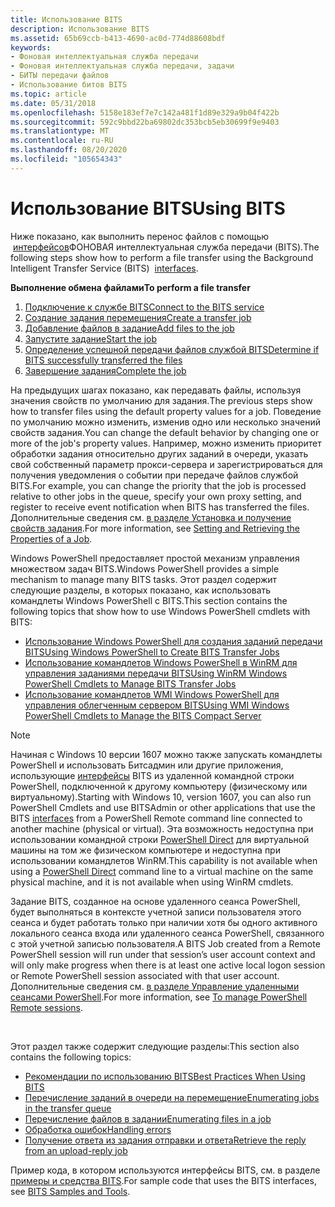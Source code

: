 ```yaml
---
title: Использование BITS
description: Использование BITS
ms.assetid: 65b69ccb-b413-4690-ac0d-774d88608bdf
keywords:
- Фоновая интеллектуальная служба передачи
- Фоновая интеллектуальная служба передачи, задачи
- БИТЫ передачи файлов
- Использование битов BITS
ms.topic: article
ms.date: 05/31/2018
ms.openlocfilehash: 5158e183ef7e7c142a481f1d89e329a9b04f422b
ms.sourcegitcommit: 592c9bbd22ba69802dc353bcb5eb30699f9e9403
ms.translationtype: MT
ms.contentlocale: ru-RU
ms.lasthandoff: 08/20/2020
ms.locfileid: "105654343"
---
```

# <a name="using-bits"></a><span data-ttu-id="2a5c8-107">Использование BITS</span><span class="sxs-lookup"><span data-stu-id="2a5c8-107">Using BITS</span></span>

<span data-ttu-id="2a5c8-108">Ниже показано, как выполнить перенос файлов с помощью  [интерфейсов](bits-interfaces.md)ФОНОВАЯ интеллектуальная служба передачи (BITS).</span><span class="sxs-lookup"><span data-stu-id="2a5c8-108">The following steps show how to perform a file transfer using the Background Intelligent Transfer Service (BITS)  [interfaces](bits-interfaces.md).</span></span>

<span data-ttu-id="2a5c8-109">**Выполнение обмена файлами**</span><span class="sxs-lookup"><span data-stu-id="2a5c8-109">**To perform a file transfer**</span></span>

1.  [<span data-ttu-id="2a5c8-110">Подключение к службе BITS</span><span class="sxs-lookup"><span data-stu-id="2a5c8-110">Connect to the BITS service</span></span>](connecting-to-the-bits-service.md)
2.  [<span data-ttu-id="2a5c8-111">Создание задания перемещения</span><span class="sxs-lookup"><span data-stu-id="2a5c8-111">Create a transfer job</span></span>](creating-a-job.md)
3.  [<span data-ttu-id="2a5c8-112">Добавление файлов в задание</span><span class="sxs-lookup"><span data-stu-id="2a5c8-112">Add files to the job</span></span>](adding-files-to-a-job.md)
4.  [<span data-ttu-id="2a5c8-113">Запустите задание</span><span class="sxs-lookup"><span data-stu-id="2a5c8-113">Start the job</span></span>](/windows/desktop/api/Bits/nf-bits-ibackgroundcopyjob-resume)
5.  [<span data-ttu-id="2a5c8-114">Определение успешной передачи файлов службой BITS</span><span class="sxs-lookup"><span data-stu-id="2a5c8-114">Determine if BITS successfully transferred the files</span></span>](determining-the-status-of-a-job.md)
6.  [<span data-ttu-id="2a5c8-115">Завершение задания</span><span class="sxs-lookup"><span data-stu-id="2a5c8-115">Complete the job</span></span>](completing-and-canceling-a-job.md)

<span data-ttu-id="2a5c8-116">На предыдущих шагах показано, как передавать файлы, используя значения свойств по умолчанию для задания.</span><span class="sxs-lookup"><span data-stu-id="2a5c8-116">The previous steps show how to transfer files using the default property values for a job.</span></span> <span data-ttu-id="2a5c8-117">Поведение по умолчанию можно изменить, изменив одно или несколько значений свойств задания.</span><span class="sxs-lookup"><span data-stu-id="2a5c8-117">You can change the default behavior by changing one or more of the job's property values.</span></span> <span data-ttu-id="2a5c8-118">Например, можно изменить приоритет обработки задания относительно других заданий в очереди, указать свой собственный параметр прокси-сервера и зарегистрироваться для получения уведомления о событии при передаче файлов службой BITS.</span><span class="sxs-lookup"><span data-stu-id="2a5c8-118">For example, you can change the priority that the job is processed relative to other jobs in the queue, specify your own proxy setting, and register to receive event notification when BITS has transferred the files.</span></span> <span data-ttu-id="2a5c8-119">Дополнительные сведения см. [в разделе Установка и получение свойств задания](setting-and-retrieving-the-properties-of-a-job.md).</span><span class="sxs-lookup"><span data-stu-id="2a5c8-119">For more information, see [Setting and Retrieving the Properties of a Job](setting-and-retrieving-the-properties-of-a-job.md).</span></span>

<span data-ttu-id="2a5c8-120">Windows PowerShell предоставляет простой механизм управления множеством задач BITS.</span><span class="sxs-lookup"><span data-stu-id="2a5c8-120">Windows PowerShell provides a simple mechanism to manage many BITS tasks.</span></span> <span data-ttu-id="2a5c8-121">Этот раздел содержит следующие разделы, в которых показано, как использовать командлеты Windows PowerShell с BITS.</span><span class="sxs-lookup"><span data-stu-id="2a5c8-121">This section contains the following topics that show how to use Windows PowerShell cmdlets with BITS:</span></span>

-   [<span data-ttu-id="2a5c8-122">Использование Windows PowerShell для создания заданий передачи BITS</span><span class="sxs-lookup"><span data-stu-id="2a5c8-122">Using Windows PowerShell to Create BITS Transfer Jobs</span></span>](using-windows-powershell-to-create-bits-transfer-jobs.md)
-   [<span data-ttu-id="2a5c8-123">Использование командлетов Windows PowerShell в WinRM для управления заданиями передачи BITS</span><span class="sxs-lookup"><span data-stu-id="2a5c8-123">Using WinRM Windows PowerShell Cmdlets to Manage BITS Transfer Jobs</span></span>](using-winrm-windows-powershell-cmdlets-to-manage-bits-transfer-jobs.md)
-   [<span data-ttu-id="2a5c8-124">Использование командлетов WMI Windows PowerShell для управления облегченным сервером BITS</span><span class="sxs-lookup"><span data-stu-id="2a5c8-124">Using WMI Windows PowerShell Cmdlets to Manage the BITS Compact Server</span></span>](using-wmi-windows-powershell-cmdlets-to-manage-the-bits-compact-server.md)

> [!Note]
>
> <span data-ttu-id="2a5c8-125">Начиная с Windows 10 версии 1607 можно также запускать командлеты PowerShell и использовать Битсадмин или другие приложения, использующие [интерфейсы](bits-interfaces.md) BITS из удаленной командной строки PowerShell, подключенной к другому компьютеру (физическому или виртуальному).</span><span class="sxs-lookup"><span data-stu-id="2a5c8-125">Starting with Windows 10, version 1607, you can also run PowerShell Cmdlets and use BITSAdmin or other applications that use the BITS [interfaces](bits-interfaces.md) from a PowerShell Remote command line connected to another machine (physical or virtual).</span></span> <span data-ttu-id="2a5c8-126">Эта возможность недоступна при использовании командной строки [PowerShell Direct](/virtualization/hyper-v-on-windows/user_guide/vmsession) для виртуальной машины на том же физическом компьютере и недоступна при использовании командлетов WinRM.</span><span class="sxs-lookup"><span data-stu-id="2a5c8-126">This capability is not available when using a [PowerShell Direct](/virtualization/hyper-v-on-windows/user_guide/vmsession) command line to a virtual machine on the same physical machine, and it is not available when using WinRM cmdlets.</span></span>
>
> <span data-ttu-id="2a5c8-127">Задание BITS, созданное на основе удаленного сеанса PowerShell, будет выполняться в контексте учетной записи пользователя этого сеанса и будет работать только при наличии хотя бы одного активного локального сеанса входа или удаленного сеанса PowerShell, связанного с этой учетной записью пользователя.</span><span class="sxs-lookup"><span data-stu-id="2a5c8-127">A BITS Job created from a Remote PowerShell session will run under that session’s user account context and will only make progress when there is at least one active local logon session or Remote PowerShell session associated with that user account.</span></span> <span data-ttu-id="2a5c8-128">Дополнительные сведения см. [в разделе Управление удаленными сеансами PowerShell](using-windows-powershell-to-create-bits-transfer-jobs.md).</span><span class="sxs-lookup"><span data-stu-id="2a5c8-128">For more information, see [To manage PowerShell Remote sessions](using-windows-powershell-to-create-bits-transfer-jobs.md).</span></span>

 

<span data-ttu-id="2a5c8-129">Этот раздел также содержит следующие разделы:</span><span class="sxs-lookup"><span data-stu-id="2a5c8-129">This section also contains the following topics:</span></span>

-   [<span data-ttu-id="2a5c8-130">Рекомендации по использованию BITS</span><span class="sxs-lookup"><span data-stu-id="2a5c8-130">Best Practices When Using BITS</span></span>](best-practices-when-using-bits.md)
-   [<span data-ttu-id="2a5c8-131">Перечисление заданий в очереди на перемещение</span><span class="sxs-lookup"><span data-stu-id="2a5c8-131">Enumerating jobs in the transfer queue</span></span>](enumerating-jobs-in-the-transfer-queue.md)
-   [<span data-ttu-id="2a5c8-132">Перечисление файлов в задании</span><span class="sxs-lookup"><span data-stu-id="2a5c8-132">Enumerating files in a job</span></span>](enumerating-files-in-a-job.md)
-   [<span data-ttu-id="2a5c8-133">Обработка ошибок</span><span class="sxs-lookup"><span data-stu-id="2a5c8-133">Handling errors</span></span>](handling-errors.md)
-   [<span data-ttu-id="2a5c8-134">Получение ответа из задания отправки и ответа</span><span class="sxs-lookup"><span data-stu-id="2a5c8-134">Retrieve the reply from an upload-reply job</span></span>](retrieving-the-reply-from-an-upload-reply-job.md)

<span data-ttu-id="2a5c8-135">Пример кода, в котором используются интерфейсы BITS, см. в разделе [примеры и средства BITS](bits-samples-and-tools.md).</span><span class="sxs-lookup"><span data-stu-id="2a5c8-135">For sample code that uses the BITS interfaces, see [BITS Samples and Tools](bits-samples-and-tools.md).</span></span>

 

 